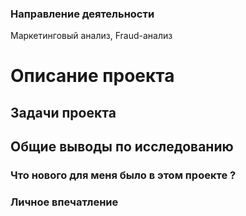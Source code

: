 ### Направление деятельности
Маркетинговый анализ, Fraud-анализ

# Описание проекта


## Задачи проекта


## Общие выводы по исследованию


### Что нового для меня было в этом проекте ?



### Личное впечатление

